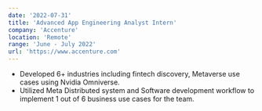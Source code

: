 ```yaml
---
date: '2022-07-31'
title: 'Advanced App Engineering Analyst Intern'
company: 'Accenture'
location: 'Remote'
range: 'June - July 2022'
url: 'https://www.accenture.com'
---
```


- Developed 6+ industries including fintech discovery, Metaverse use cases using Nvidia Omniverse.
- Utilized Meta Distributed system and Software development workflow to implement 1 out of 6 business use cases for the team.